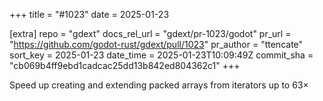 +++
title = "#1023"
date = 2025-01-23

[extra]
repo = "gdext"
docs_rel_url = "gdext/pr-1023/godot"
pr_url = "https://github.com/godot-rust/gdext/pull/1023"
pr_author = "ttencate"
sort_key = 2025-01-23
date_time = 2025-01-23T10:09:49Z
commit_sha = "cb069b4ff9ebd1cadcac25dd13b842ed804362c1"
+++

Speed up creating and extending packed arrays from iterators up to 63×
